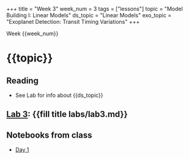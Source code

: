 +++
title = "Week 3"
week_num = 3
tags = ["lessons"]
topic = "Model Building I: Linear Models" 
ds_topic = "Linear Models"
exo_topic =  "Exoplanet Detection: Transit Timing Variations"
+++

Week {{week_num}}
# {{topic}}

## Reading
- See Lab for info about {{ds_topic}}

## [Lab 3](../../labs/lab3/): {{fill title labs/lab3.md}}

## Notebooks from class
- [Day 1](https://psuastro416.github.io/Spring2025/tutorials/week3/)
